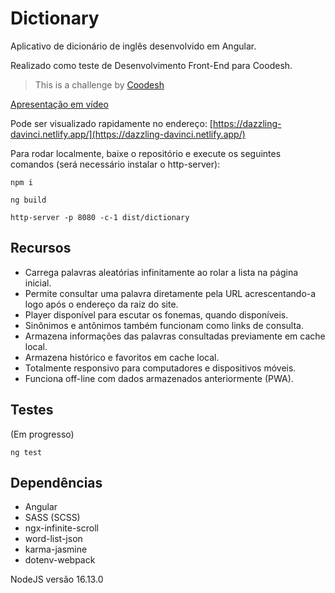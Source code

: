 # Dictionary

Aplicativo de dicionário de inglês desenvolvido em Angular.

Realizado como teste de Desenvolvimento Front-End para Coodesh.

>  This is a challenge by [Coodesh](https://coodesh.com/)

[Apresentação em vídeo](https://www.loom.com/share/c2e112fc6cb8476fae382192b2330b88)

Pode ser visualizado rapidamente no endereço: [https://dazzling-davinci.netlify.app/](https://dazzling-davinci.netlify.app/)

Para rodar localmente, baixe o repositório e execute os seguintes comandos (será necessário instalar o http-server):

```
npm i

ng build

http-server -p 8080 -c-1 dist/dictionary
```

## Recursos

- Carrega palavras aleatórias infinitamente ao rolar a lista na página inicial.
- Permite consultar uma palavra diretamente pela URL acrescentando-a logo após o endereço da raiz do site.
- Player disponível para escutar os fonemas, quando disponíveis.
- Sinônimos e antônimos também funcionam como links de consulta.  
- Armazena informações das palavras consultadas previamente em cache local.
- Armazena histórico e favoritos em cache local.
- Totalmente responsivo para computadores e dispositivos móveis.
- Funciona off-line com dados armazenados anteriormente (PWA).

## Testes

(Em progresso)

```
ng test
```

## Dependências

- Angular
- SASS (SCSS)
- ngx-infinite-scroll
- word-list-json
- karma-jasmine
- dotenv-webpack

NodeJS versão 16.13.0
